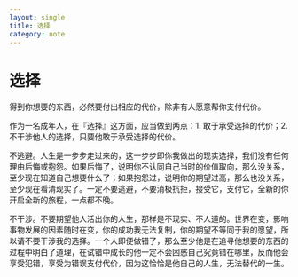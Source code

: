 ```yaml
---
layout: single
title: 选择
category: note
---
```


# 选择

得到你想要的东西，必然要付出相应的代价，除非有人愿意帮你支付代价。

作为一名成年人，在『选择』这方面，应当做到两点：1. 敢于承受选择的代价；2. 不干涉他人的选择，只要他敢于承受选择的代价。

不逃避。人生是一步步走过来的，这一步步即你我做出的现实选择，我们没有任何理由后悔或抱怨。如果后悔了，说明你不认同自己当时的价值取向，那么没关系，至少现在知道自己想要什么了；如果抱怨过，说明你的期望过高，那么也没关系，至少现在看清现实了。一定不要逃避，不要消极抗拒，接受它，支付它，全新的你开启全新的旅程，一点都不晚。

不干涉。不要期望他人活出你的人生，那样是不现实、不人道的。世界在变，影响事物发展的因素随时在变，你的成功我无法复制，你的期望不等同于我的愿望，所以请不要干涉我的选择。一个人即便做错了，那么至少他是在追寻他想要的东西的过程中明白了道理，在试错中成长的他一定不会困惑自己究竟错在哪里，反而他会享受犯错，享受为错误支付代价，因为这恰恰是他自己的人生，无法替代的一生。
